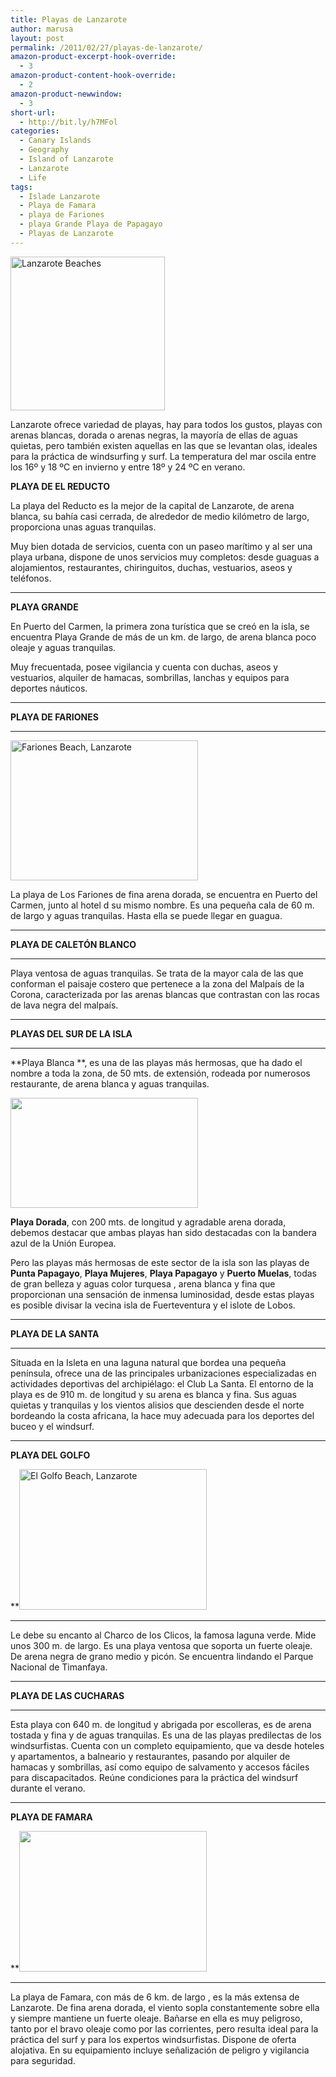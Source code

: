 ```yaml
---
title: Playas de Lanzarote
author: marusa
layout: post
permalink: /2011/02/27/playas-de-lanzarote/
amazon-product-excerpt-hook-override:
  - 3
amazon-product-content-hook-override:
  - 2
amazon-product-newwindow:
  - 3
short-url:
  - http://bit.ly/h7MFol
categories:
  - Canary Islands
  - Geography
  - Island of Lanzarote
  - Lanzarote
  - Life
tags:
  - Islade Lanzarote
  - Playa de Famara
  - playa de Fariones
  - playa Grande Playa de Papagayo
  - Playas de Lanzarote
---
```

[<img class="alignleft size-full wp-image-715" src="http://blogs.bikecrawler.com/wp-content/uploads/2011/02/LANZAROTEmapa.gif" alt="Lanzarote Beaches" width="247" height="246" />][1]

Lanzarote ofrece variedad de playas, hay para todos los gustos, playas con arenas blancas, dorada o arenas negras, la mayoría de ellas de aguas quietas, pero también existen aquellas en las que se levantan olas, ideales para la práctica de windsurfing y surf. La temperatura del mar oscila entre los 16º y 18 ºC en invierno y entre 18º y 24 ºC en verano.

**PLAYA DE EL REDUCTO**

La playa del Reducto es la mejor de la capital de Lanzarote, de arena blanca, su bahía casi cerrada, de alrededor de medio kilómetro de largo, proporciona unas aguas tranquilas.

Muy bien dotada de servicios, cuenta con un paseo marítimo y al ser una playa urbana, dispone de unos servicios muy completos: desde guaguas a alojamientos, restaurantes, chiringuitos, duchas, vestuarios, aseos y teléfonos.

** **

**PLAYA GRANDE**

En Puerto del Carmen, la primera zona turística que se creó en la isla, se encuentra Playa Grande de más de un km. de largo, de arena blanca poco oleaje y aguas tranquilas.

Muy frecuentada, posee vigilancia y cuenta con duchas, aseos y vestuarios, alquiler de hamacas, sombrillas, lanchas y equipos para deportes náuticos.

** **

**PLAYA DE FARIONES**

** **

[<img class="alignnone size-medium wp-image-721" src="http://blogs.bikecrawler.com/wp-content/uploads/2011/02/Playa-Grande-300x224.jpg" alt="Fariones Beach, Lanzarote" width="300" height="224" />][2]

La playa de Los Fariones de fina arena dorada, se encuentra en Puerto del Carmen, junto al hotel d su mismo nombre. Es una pequeña cala de 60 m. de largo y aguas tranquilas. Hasta ella se puede llegar en guagua.

** **

**PLAYA DE CALETÓN BLANCO**

** **

Playa ventosa de aguas tranquilas. Se trata de la mayor cala de las que conforman el paisaje costero que pertenece a la zona del Malpaís de la Corona, caracterizada por las arenas blancas que contrastan con las rocas de lava negra del malpaís.

** **

**PLAYAS DEL SUR DE LA ISLA**

** **

**Playa Blanca **, es una de las playas más hermosas, que ha dado el nombre a toda la zona, de 50 mts. de extensión, rodeada por numerosos restaurante, de arena blanca y aguas tranquilas.

[<img class="alignnone size-medium wp-image-724" src="http://blogs.bikecrawler.com/wp-content/uploads/2011/02/papagayo1-300x176.jpg" alt="" width="300" height="176" />][3]

**Playa Dorada**, con 200 mts. de longitud y agradable arena dorada, debemos destacar que ambas playas han sido destacadas con la bandera azul de la Unión Europea.

Pero las playas más hermosas de este sector de la isla son las playas de **Punta Papagayo**, **Playa Mujeres**, **Playa Papagayo** y **Puerto Muelas**, todas de gran belleza y aguas color turquesa , arena blanca y fina que proporcionan una sensación de inmensa luminosidad, desde estas playas es posible divisar la vecina isla de Fuerteventura y el islote de Lobos.

** **

**PLAYA DE LA SANTA**

** **

Situada en la Isleta en una laguna natural que bordea una pequeña península, ofrece una de las principales urbanizaciones especializadas en actividades deportivas del archipiélago: el Club La Santa. El entorno de la playa es de 910 m. de longitud y su arena es blanca y fina. Sus aguas quietas y tranquilas y los vientos alisios que descienden desde el norte bordeando la costa africana, la hace muy adecuada para los deportes del buceo y el windsurf.

** **

**PLAYA DEL GOLFO**

**[<img class="alignnone size-medium wp-image-722" src="http://blogs.bikecrawler.com/wp-content/uploads/2011/02/golfo-300x225.jpg" alt="El Golfo Beach, Lanzarote" width="300" height="225" />][4]</p> 

</strong>

** **

Le debe su encanto al Charco de los Clicos, la famosa laguna verde. Mide unos 300 m. de largo. Es una playa ventosa que soporta un fuerte oleaje. De arena negra de grano medio y picón. Se encuentra lindando el Parque Nacional de Timanfaya.

** **

**PLAYA DE LAS CUCHARAS**

** **

Esta playa con 640 m. de longitud y abrigada por escolleras, es de arena tostada y fina y de aguas tranquilas. Es una de las playas predilectas de los windsurfistas. Cuenta con un completo equipamiento, que va desde hoteles y apartamentos, a balneario y restaurantes, pasando por alquiler de hamacas y sombrillas, así como equipo de salvamento y accesos fáciles para discapacitados. Reúne condiciones para la práctica del windsurf durante el verano.

** **

**PLAYA DE FAMARA**

**[<img class="alignnone size-medium wp-image-726" src="http://blogs.bikecrawler.com/wp-content/uploads/2011/02/playa-de-famara3-300x225.jpg" alt="" width="300" height="225" />][5]</p> 

</strong>

** **

La playa de Famara, con más de 6 km. de largo , es la más extensa de Lanzarote. De fina arena dorada, el viento sopla constantemente sobre ella y siempre mantiene un fuerte oleaje. Bañarse en ella es muy peligroso, tanto por el bravo oleaje como por las corrientes, pero resulta ideal para la práctica del surf y para los expertos windsurfistas. Dispone de oferta alojativa. En su equipamiento incluye señalización de peligro y vigilancia para seguridad.

 [1]: http://blogs.bikecrawler.com/wp-content/uploads/2011/02/LANZAROTEmapa.gif
 [2]: http://blogs.bikecrawler.com/wp-content/uploads/2011/02/Playa-Grande.jpg
 [3]: http://blogs.bikecrawler.com/wp-content/uploads/2011/02/papagayo1.jpg
 [4]: http://blogs.bikecrawler.com/wp-content/uploads/2011/02/golfo.jpg
 [5]: http://blogs.bikecrawler.com/wp-content/uploads/2011/02/playa-de-famara3.jpg